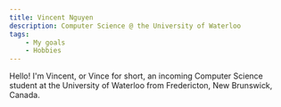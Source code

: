 ```yaml
---
title: Vincent Nguyen
description: Computer Science @ the University of Waterloo
tags:
    - My goals
    - Hobbies
---
```


Hello! I'm Vincent, or Vince for short, an incoming Computer Science student at the University of Waterloo from Fredericton, New Brunswick, Canada.

